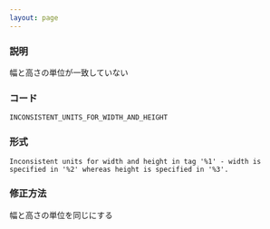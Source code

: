 ```yaml
---
layout: page
---
```


### 説明

幅と高さの単位が一致していない

### コード

    INCONSISTENT_UNITS_FOR_WIDTH_AND_HEIGHT

### 形式

    Inconsistent units for width and height in tag '%1' - width is specified in '%2' whereas height is specified in '%3'.

### 修正方法

幅と高さの単位を同じにする
